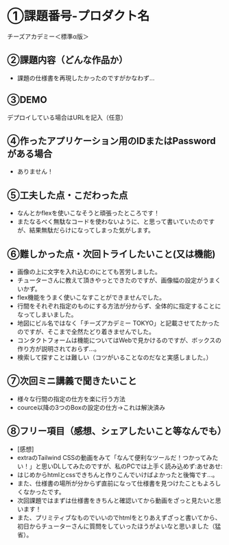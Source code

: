 # ①課題番号-プロダクト名

チーズアカデミー＜標準α版＞

## ②課題内容（どんな作品か）

- 課題の仕様書を再現したかったのですがかなわず…

## ③DEMO

デプロイしている場合はURLを記入（任意）

## ④作ったアプリケーション用のIDまたはPasswordがある場合

- ありません！

## ⑤工夫した点・こだわった点

- なんとかflexを使いこなそうと頑張ったところです！
- またなるべく無駄なコードを使わないように、と思って書いていたのですが、結果無駄だらけになってしまった気がします。

## ⑥難しかった点・次回トライしたいこと(又は機能)

- 画像の上に文字を入れ込むのにとても苦労しました。
- チューターさんに教えて頂きやっとできたのですが、画像幅の設定がうまくいかず。
- flex機能をうまく使いこなすことができませんでした。
- 行間をそれぞれ指定のものにする方法が分からず、全体的に指定することになってしまいました。
- 地図にビル名ではなく「チーズアカデミー TOKYO」と記載させてたかったのですが、そこまで全然たどり着きませんでした。
- コンタクトフォームは機能についてはWebで見かけるのですが、ボックスの作り方が説明されておらず…。
- 検索して探すことは難しい（コツがいることなのだなと実感しました。）

## ⑦次回ミニ講義で聞きたいこと

- 様々な行間の指定の仕方を楽に行う方法
- cource以降の3つのBoxの設定の仕方→これは解決済み

## ⑧フリー項目（感想、シェアしたいこと等なんでも）

- [感想]
- extraのTailwind CSSの動画をみて「なんて便利なツールだ！つかってみたい！」と思いDLしてみたのですが、私のPCでは上手く読み込めず:あせあせ:
- はじめからhtmlとcssできちんと作りこんでいけばよかったと後悔です…。
- また、仕様書の場所が分からず直前になって仕様書を見つけたこともよろしくなかったです。
- 次回課題ではまずは仕様書をきちんと確認いてから動画をざっと見たいと思います！
- また、プリミティブなものでいいのでhtmlをとりあえずざっと書いてから、初日からチューターさんに質問をしていったほうがよいなと思いました（猛省）。 
